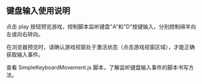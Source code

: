 ## 键盘输入使用说明

点击 play 按钮预览游戏，控制脚本监听键盘"A"和"D"按键输入，分别控制绵羊向左或向右转向。

在浏览器预览时，请确认游戏视窗处于激活状态（点击游戏视窗区域），才能正确获取输入事件。

查看 SimpleKeyboardMovement.js 脚本，了解监听键盘输入事件的脚本书写方法。